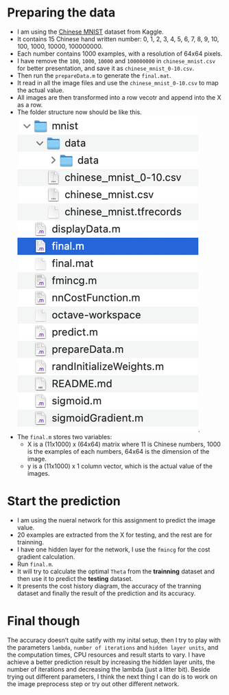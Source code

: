 # Preparing the data
- I am using the [Chinese MNIST](https://www.kaggle.com/datasets/gpreda/chinese-mnist) dataset from Kaggle.
- It contains 15 Chinese hand written number: 0, 1, 2, 3, 4, 5, 6, 7, 8, 9, 10, 100, 1000, 10000, 100000000.
- Each number contains 1000 examples, with a resolution of 64x64 pixels.
- I have remove the `100`, `1000`, `10000` and `100000000` in `chinese_mnist.csv` for better presentation, and save it as `chinese_mnist_0-10.csv`.
- Then run the `prepareData.m` to generate the `final.mat`.
- It read in all the image files and use the `chinese_mnist_0-10.csv` to map the actual value.
- All images are then transformed into a row vecotr and append into the X as a row.
- The folder structure now should be like this.  
  ![this](folder-structure.png).
- The `final.m` stores two variables:
  - X is a (11x1000) x (64x64) matrix where 11 is Chinese numbers, 1000 is the examples of each numbers, 64x64 is the dimension of the image.
  - y is a (11x1000) x 1 column vector, which is the actual value of the images.

# Start the prediction
- I am using the nueral network for this assignment to predict the image value.
- 20 examples are extracted from the X for testing, and the rest are for trainning.
- I have one hidden layer for the network, I use the `fmincg` for the cost gradient calculation.
- Run `final.m`.
- It will try to calculate the optimal `Theta` from the **trainning** dataset and then use it to predict the **testing** dataset.
- It presents the cost history diagram, the accuracy of the tranning dataset and finally the result of the prediction and its accuracy.

# Final though
The accuracy doesn’t quite satify with my inital setup, then I try to play with the parameters `lambda`, `number of iterations` and `hidden layer units`, and the computation times, CPU resources and result starts to vary.
I have achieve a better prediction result by increasing the hidden layer units, the number of iterations and decreasing the lambda (just a litter bit).
Beside trying out different parameters, I think the next thing I can do is to work on the image preprocess step or try out other different network.